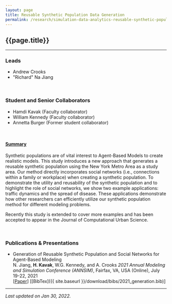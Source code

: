```yaml
---
layout: page
title: Reusable Synthetic Population Data Generation
permalink: /research/simulation-data-analytics-reusable-synthetic-population/
---
```


## {{page.title}}
<hr/>

### Leads
- Andrew Crooks
- "Richard" Na Jiang

<br/>

### Student and Senior Collaborators
- Hamdi Kavak (Faculty collaborator)
- William Kennedy (Faculty collaborator)
- Annetta Burger (Former student collaborator)


<br/>

#### <u>Summary</u>

Synthetic populations are of vital interest to Agent-Based Models to create realistic models. This study introduces a new approach that generates a reusable synthetic population using the New York Metro Area as a study area. Our method directly incorporates social networks (i.e., connections within a family or workplace) when creating a synthetic population. To demonstrate the utility and reusability of the synthetic population and to highlight the role of social networks, we show two example applications: traffic dynamics and the spread of disease. These applications demonstrate how other researchers can efficiently utilize our synthetic population method for different modeling problems.

Recently this study is extended to cover more examples and has been accepted to appear in the Journal of Computational Urban Science.

<br/>


### Publications & Presentations

- Generation of Reusable Synthetic Population and Social Networks for Agent-Based Modeling  
  N. Jiang, <strong>H. Kavak</strong>, W.G. Kennedy, and A. Crooks
  <em>2021 Annual Modeling and Simulation Conference (ANNSIM)</em>, Fairfax, VA, USA (Online), July 19-22, 2021  
  [[Paper](https://www.researchgate.net/profile/Na-Jiang-9/publication/353979890_Generation_of_Reusable_Synthetic_Population_and_Social_Networks_for_Agent-Based_Modeling/links/611d238c169a1a01030d38c1/Generation-of-Reusable-Synthetic-Population-and-Social-Networks-for-Agent-Based-Modeling.pdf)]
  [[BibTex]({{ site.baseurl }}/download/bibs/2021_generation.bib)]

<hr/>

*Last updated on Jan 30, 2022.*
